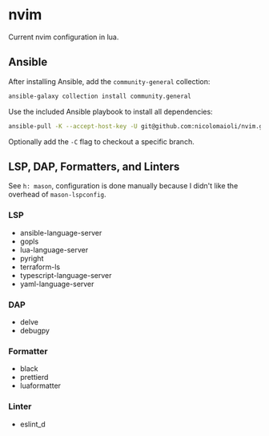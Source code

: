 # nvim

Current nvim configuration in lua.

## Ansible

After installing Ansible, add the `community-general` collection:

```sh
ansible-galaxy collection install community.general
```

Use the included Ansible playbook to install all dependencies:

```sh
ansible-pull -K --accept-host-key -U git@github.com:nicolomaioli/nvim.git ansible/local.yml
```

Optionally add the `-C` flag to checkout a specific branch.

## LSP, DAP, Formatters, and Linters

See `h: mason`, configuration is done manually because I didn't like the
overhead of `mason-lspconfig`.

### LSP

- ansible-language-server
- gopls
- lua-language-server
- pyright
- terraform-ls
- typescript-language-server
- yaml-language-server

### DAP

- delve
- debugpy

### Formatter

- black
- prettierd
- luaformatter

### Linter

- eslint_d
